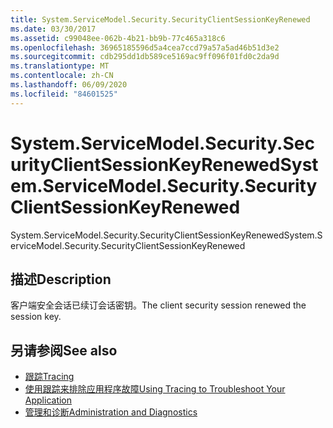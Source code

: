 ```yaml
---
title: System.ServiceModel.Security.SecurityClientSessionKeyRenewed
ms.date: 03/30/2017
ms.assetid: c99048ee-062b-4b21-bb9b-77c465a318c6
ms.openlocfilehash: 36965185596d5a4cea7ccd79a57a5ad46b51d3e2
ms.sourcegitcommit: cdb295dd1db589ce5169ac9ff096f01fd0c2da9d
ms.translationtype: MT
ms.contentlocale: zh-CN
ms.lasthandoff: 06/09/2020
ms.locfileid: "84601525"
---
```

# <a name="systemservicemodelsecuritysecurityclientsessionkeyrenewed"></a><span data-ttu-id="e77d8-102">System.ServiceModel.Security.SecurityClientSessionKeyRenewed</span><span class="sxs-lookup"><span data-stu-id="e77d8-102">System.ServiceModel.Security.SecurityClientSessionKeyRenewed</span></span>
<span data-ttu-id="e77d8-103">System.ServiceModel.Security.SecurityClientSessionKeyRenewed</span><span class="sxs-lookup"><span data-stu-id="e77d8-103">System.ServiceModel.Security.SecurityClientSessionKeyRenewed</span></span>  
  
## <a name="description"></a><span data-ttu-id="e77d8-104">描述</span><span class="sxs-lookup"><span data-stu-id="e77d8-104">Description</span></span>  
 <span data-ttu-id="e77d8-105">客户端安全会话已续订会话密钥。</span><span class="sxs-lookup"><span data-stu-id="e77d8-105">The client security session renewed the session key.</span></span>  
  
## <a name="see-also"></a><span data-ttu-id="e77d8-106">另请参阅</span><span class="sxs-lookup"><span data-stu-id="e77d8-106">See also</span></span>

- [<span data-ttu-id="e77d8-107">跟踪</span><span class="sxs-lookup"><span data-stu-id="e77d8-107">Tracing</span></span>](index.md)
- [<span data-ttu-id="e77d8-108">使用跟踪来排除应用程序故障</span><span class="sxs-lookup"><span data-stu-id="e77d8-108">Using Tracing to Troubleshoot Your Application</span></span>](using-tracing-to-troubleshoot-your-application.md)
- [<span data-ttu-id="e77d8-109">管理和诊断</span><span class="sxs-lookup"><span data-stu-id="e77d8-109">Administration and Diagnostics</span></span>](../index.md)
